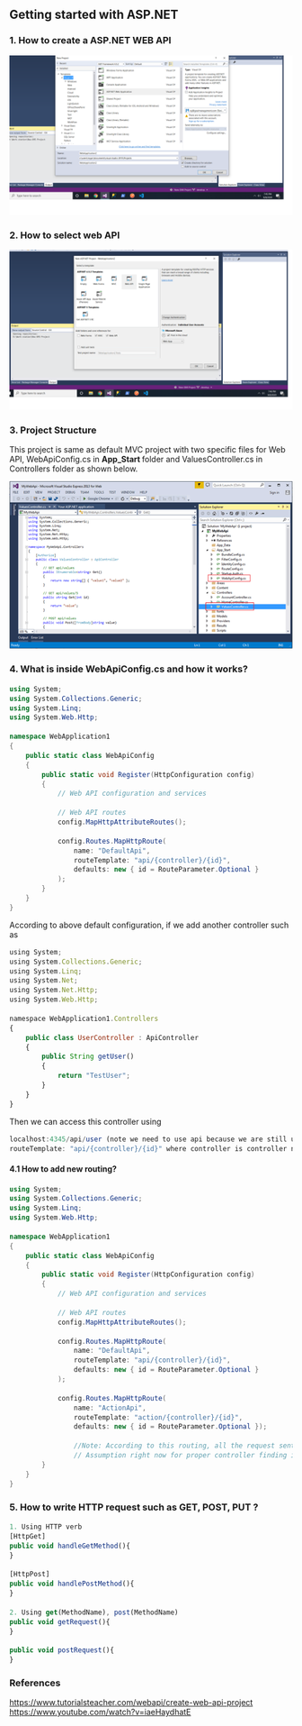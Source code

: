 ## Getting started with ASP.NET ##

### 1. How to create a ASP.NET WEB API ###
<img src="Step1.png" />

### 2. How to select web API ###
<img src="Step2.png" />

### 3. Project Structure ###
This project is same as default MVC project with two specific files for Web API, WebApiConfig.cs in <b>App_Start </b> folder and ValuesController.cs in Controllers folder as shown below.

<img src="Step3.png"/>

### 4. What is inside WebApiConfig.cs and how it works? ###
```cs
using System;
using System.Collections.Generic;
using System.Linq;
using System.Web.Http;

namespace WebApplication1
{
    public static class WebApiConfig
    {
        public static void Register(HttpConfiguration config)
        {
            // Web API configuration and services

            // Web API routes
            config.MapHttpAttributeRoutes();

            config.Routes.MapHttpRoute(
                name: "DefaultApi",
                routeTemplate: "api/{controller}/{id}",
                defaults: new { id = RouteParameter.Optional }
            );
        }
    }
}
```
According to above default configuration, if we add another controller such as 
```js
using System;
using System.Collections.Generic;
using System.Linq;
using System.Net;
using System.Net.Http;
using System.Web.Http;

namespace WebApplication1.Controllers
{
    public class UserController : ApiController
    {
        public String getUser()
        {
            return "TestUser";
        }
    }
}
```
Then we can access this controller using 
```js
localhost:4345/api/user (note we need to use api because we are still using  
routeTemplate: "api/{controller}/{id}" where controller is controller name and id is optional)
```

#### 4.1 How to add new routing? ####
```cs
using System;
using System.Collections.Generic;
using System.Linq;
using System.Web.Http;

namespace WebApplication1
{
    public static class WebApiConfig
    {
        public static void Register(HttpConfiguration config)
        {
            // Web API configuration and services

            // Web API routes
            config.MapHttpAttributeRoutes();

            config.Routes.MapHttpRoute(
                name: "DefaultApi",
                routeTemplate: "api/{controller}/{id}",
                defaults: new { id = RouteParameter.Optional }
            );

            config.Routes.MapHttpRoute(
                name: "ActionApi",
                routeTemplate: "action/{controller}/{id}",
                defaults: new { id = RouteParameter.Optional });
                
                //Note: According to this routing, all the request sent from localhost:4345/action/{contoller_name} will be handled by this.
                // Assumption right now for proper controller finding is folder(action)- any_controller_name will be handled by this.
        }
    }
}
```

### 5. How to write HTTP request such as GET, POST, PUT ? ###
```js
1. Using HTTP verb
[HttpGet]
public void handleGetMethod(){
}

[HttpPost]
public void handlePostMethod(){
}

2. Using get(MethodName), post(MethodName)
public void getRequest(){
}

public void postRequest(){
}
```

### References ### 
https://www.tutorialsteacher.com/webapi/create-web-api-project
<br/>
https://www.youtube.com/watch?v=iaeHaydhatE
